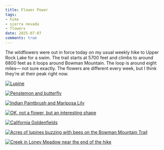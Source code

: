 ```yaml
---
title: Flower Power
tags:
- hike
- sierra nevada
- flowers
date: 2025-07-07
comments: true
---
```


The wildflowers were out in force today on my usual weekly hike to
Upper Rock Lake for a swim. The trail starts at 5700 feet and climbs
to around 6800 feet as it loops around Bowman Mountain. The loop is
around eight miles— not sure exactly. The flowers are different every
week, but I think they’re at their peak right now.

[![Lupine](/gallery/grouse-lakes/IMG_20250707_093124_485_hu_55f5c3003c735f3f.jpg "Lupine")](/gallery/grouse-lakes/IMG_20250707_093124_485.jpg)

[![Penstemon and butterfly](/gallery/grouse-lakes/IMG_20250707_105317_579_hu_285cbebbf0e479a3.jpg "Penstemon and butterfly")](/gallery/grouse-lakes/IMG_20250707_105317_579.jpg)

[![Indian Paintbrush and Mariposa Lily](/gallery/grouse-lakes/IMG_20250707_105819_955_hu_6f91e7f8b87c7af2.jpg "Indian Paintbrush and Mariposa Lily")](/gallery/grouse-lakes/IMG_20250707_105819_955.jpg)

[![OK, not a flower, but an interesting shape](/gallery/grouse-lakes/IMG_20250707_111612_526_hu_7ae287b424bb764a.jpg "OK, not a flower, but an interesting shape")](/gallery/grouse-lakes/IMG_20250707_111612_526.jpg)

[![California Goldenfields](/gallery/grouse-lakes/IMG_20250707_112144_620_hu_c411221db8f6522d.jpg "California Goldenfields")](/gallery/grouse-lakes/IMG_20250707_112144_620.jpg)

[![Acres of lupines buzzing with bees on the Bowman Mountain Trail](/gallery/grouse-lakes/IMG_20250707_112712_442_hu_33634f4ea3bf4941.jpg "Acres of lupines buzzing with bees on the Bowman Mountain Trail")](/gallery/grouse-lakes/IMG_20250707_112712_442.jpg)

[![Creek in Loney Meadow near the end of the hike](/gallery/grouse-lakes/IMG_20250707_123914_740_hu_16f1647e05704d56.jpg "Creek in Loney Meadow near the end of the hike")](/gallery/grouse-lakes/IMG_20250707_123914_740.jpg)
